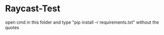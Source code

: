 # Raycast-Test
open cmd in this folder and type "pip install -r requirements.txt" without the quotes